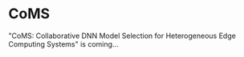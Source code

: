 # CoMS
"CoMS: Collaborative DNN Model Selection for Heterogeneous Edge Computing Systems" is coming...
